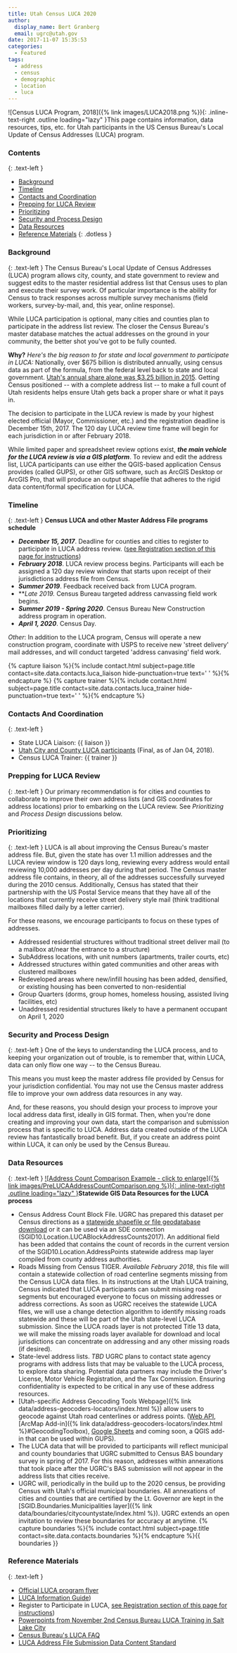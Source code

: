```yaml
---
title: Utah Census LUCA 2020
author:
  display_name: Bert Granberg
  email: ugrc@utah.gov
date: 2017-11-07 15:35:53
categories:
  - Featured
tags:
  - address
  - census
  - demographic
  - location
  - luca
---
```

![Census LUCA Program, 2018]({% link images/LUCA2018.png %}){: .inline-text-right .outline loading="lazy" }This page contains information, data resources, tips, etc. for Utah participants in the US Census Bureau's Local Update of Census Addresses (LUCA) program.

### Contents
{: .text-left }
- [Background](#background)
- [Timeline](#timeline)
- [Contacts and Coordination](#contacts-and-coordination)
- [Prepping for LUCA Review](#prepping-for-the-luca-review)
- [Prioritizing](#prioritizing)
- [Security and Process Design](#security-and-process-design)
- [Data Resources](#data-resources)
- [Reference Materials](#reference-materials)
{: .dotless }

### Background
{: .text-left }
The Census Bureau's Local Update of Census Addresses (LUCA) program allows city, county, and state government to review and suggest edits to the master residential address list that Census uses to plan and execute their survey work. Of particular importance is the ability for Census to track responses across multiple survey mechanisms (field workers, survey-by-mail, and, this year, online response).

While LUCA participation is optional, many cities and counties plan to participate in the address list review. The closer the Census Bureau's master database matches the actual addresses on the ground in your community, the better shot you've got to be fully counted.

**Why?** _Here's the big reason to for state and local government to participate in LUCA:_ Nationally, over $675 billion is distributed annually, using census data as part of the formula, from the federal level back to state and local government. [Utah's annual share alone was $3.25 billion in 2015](https://gwipp.gwu.edu/sites/gwipp.gwu.edu/files/downloads/Utah%20CFD%2008-18-17.pdf). Getting Census positioned -- with a complete address list -- to make a full count of Utah residents helps ensure Utah gets back a proper share or what it pays in.

The decision to participate in the LUCA review is made by your highest elected official (Mayor, Commissioner, etc.) and the registration deadline is December 15th, 2017. The 120 day LUCA review time frame will begin for each jurisdiction in or after February 2018.

While limited paper and spreadsheet review options exist, **_the main vehicle for the LUCA review is via a GIS platform_**. To review and edit the address list, LUCA participants can use either the QGIS-based application Census provides (called GUPS), or other GIS software, such as ArcGIS Desktop or ArcGIS Pro, that will produce an output shapefile that adheres to the rigid data content/formal specification for LUCA.

### Timeline
{: .text-left }
**Census LUCA and other Master Address File programs schedule**

- **_December 15, 2017_**. Deadline for counties and cities to register to participate in LUCA address review. ([see Registration section of this page for instructions](https://www.census.gov/geo/partnerships/luca.html))
- **_February 2018_**. LUCA review process begins. Participants will each be assigned a 120 day review window that starts upon receipt of their jurisdictions address file from Census.
- **_Summer 2019_**. Feedback received back from LUCA program.
- **_Late 2019_*.* Census Bureau targeted address canvassing field work begins.
- **_Summer 2019 - Spring 2020_**. Census Bureau New Construction address program in operation.
- **_April 1, 2020_**. Census Day.

_Other_: In addition to the LUCA program, Census will operate a new construction program, coordinate with USPS to receive new 'street delivery' mail addresses, and will conduct targeted 'address canvasing' field work.

{% capture liaison %}{% include contact.html subject=page.title contact=site.data.contacts.luca_liaison hide-punctuation=true text=' ' %}{% endcapture %}
{% capture trainer %}{% include contact.html subject=page.title contact=site.data.contacts.luca_trainer hide-punctuation=true text=' ' %}{% endcapture %}
### Contacts And Coordination
{: .text-left }
- State LUCA Liaison: {{ liaison }}
- [Utah City and County LUCA participants](https://docs.google.com/a/utah.gov/spreadsheets/d/1uhPiDjofUyz9C4PKXkV-5i0Uyawfd1ozu_y2uffwsR0/edit?usp=sharing) (Final, as of Jan 04, 2018).
- Census LUCA Trainer: {{ trainer }}

### Prepping for LUCA Review
{: .text-left }
Our primary recommendation is for cities and counties to collaborate to improve their own address lists (and GIS coordinates for address locations) prior to embarking on the LUCA review. See _Prioritizing_ and _Process Design_ discussions below.

### Prioritizing
{: .text-left }
LUCA is all about improving the Census Bureau's master address file. But, given the state has over 1.1 million addresses and the LUCA review window is 120 days long, reviewing every address would entail reviewing 10,000 addresses per day during that period. The Census master address file contains, in theory, all of the addresses successfully surveyed during the 2010 census. Additionally, Census has stated that their partnership with the US Postal Service means that they have all of the locations that currently receive street delivery style mail (think traditional mailboxes filled daily by a letter carrier).

For these reasons, we encourage participants to focus on these types of addresses.

- Addressed residential structures without traditional street deliver mail (to a mailbox at/near the entrance to a structure)
- SubAddress locations, with unit numbers (apartments, trailer courts, etc)
- Addressed structures within gated communities and other areas with clustered mailboxes
- Redeveloped areas where new/infill housing has been added, densified, or existing housing has been converted to non-residential
- Group Quarters (dorms, group homes, homeless housing, assisted living facilities, etc)
- Unaddressed residential structures likely to have a permanent occupant on April 1, 2020

### Security and Process Design
{: .text-left }
One of the keys to understanding the LUCA process, and to keeping your organization out of trouble, is to remember that, within LUCA, data can only flow one way -- to the Census Bureau.

This means you must keep the master address file provided by Census for your jurisdiction confidential. You may not use the Census master address file to improve your own address data resources in any way.

And, for these reasons, you should design your process to improve your local address data first, ideally in GIS format. Then, when you're done creating and improving your own data, start the comparison and submission process that is specific to LUCA. Address data created outside of the LUCA review has fantastically broad benefit. But, if you create an address point within LUCA, it can only be used by the Census Bureau.

### Data Resources
{: .text-left }
[![Address Count Comparison Example - click to enlarge]({% link images/PreLUCAAddressCountComparison.png %}){: .inline-text-right .outline loading="lazy" }](https://docs.google.com/presentation/d/1hSYqhRELa7idGcsfsF7Cnb1BqNfMl1zqInk_yud65-4/edit#slide=id.p)**Statewide GIS Data Resources for the LUCA process**

- Census Address Count Block File. UGRC has prepared this dataset per Census directions as a [statewide shapefile or file geodatabase download](https://drive.google.com/drive/folders/1sKMQxDBjW8LknsEojZXZwMdVY1T1UXvO) or it can be used via an SDE connection (SGID10.Location.LUCABlockAddressCounts2017). An additional field has been added that contains the count of records in the current version of the SGID10.Location.AddressPoints statewide address map layer compiled from county address authorities.
- Roads Missing from Census TIGER. _Available February 2018_, this file will contain a statewide collection of road centerline segments missing from the Census LUCA data files. In its instructions at the Utah LUCA training, Census indicated that LUCA participants can submit missing road segments but encouraged everyone to focus on missing addresses or address corrections. As soon as UGRC receives the statewide LUCA files, we will use a change detection algorithm to identify missing roads statewide and these will be part of the Utah state-level LUCA submission. Since the LUCA roads layer is not protected Title 13 data, we will make the missing roads layer available for download and local jurisdictions can concentrate on addressing and any other missing roads (if desired).
- State-level address lists. _TBD_ UGRC plans to contact state agency programs with address lists that may be valuable to the LUCA process, to explore data sharing. Potential data partners may include the Driver's License, Motor Vehicle Registration, and the Tax Commission. Ensuring confidentiality is expected to be critical in any use of these address resources.
- [Utah-specific Address Geocoding Tools Webpage]({% link data/address-geocoders-locators/index.html %}) allow users to geocode against Utah road centerlines or address points. ([Web API](https://api.mapserv.utah.gov), [ArcMap Add-in]({% link data/address-geocoders-locators/index.html %}#GeocodingToolbox), [Google Sheets](https://chrome.google.com/webstore/detail/utah-address-locator/nepmlneiknaeojhadbeodpaefenhjkek?utm_source=permalink) and coming soon, a QGIS add-in that can be used within GUPS).
- The LUCA data that will be provided to participants will reflect municipal and county boundaries that UGRC submitted to Census BAS boundary survey in spring of 2017. For this reason, addresses within annexations that took place after the UGRC's BAS submission will not appear in the address lists that cities receive.
- UGRC will, periodically in the build up to the 2020 census, be providing Census with Utah's official municipal boundaries. All annexations of cities and counties that are certified by the Lt. Governor are kept in the [SGID.Boundaries.Municipalities layer]({% link data/boundaries/citycountystate/index.html %}). UGRC extends an open invitation to review these boundaries for accuracy at anytime. {% capture boundaries %}{% include contact.html subject=page.title contact=site.data.contacts.boundaries %}{% endcapture %}{{ boundaries }}

### Reference Materials
{: .text-left }
- [Official LUCA program flyer](https://www2.census.gov/geo/pdfs/partnerships/luca/2020CensusLUCA_Flyer.pdf)
- [LUCA Information Guide](https://www2.census.gov/geo/pdfs/partnerships/luca/2020LUCA_InfoGuide.pdf))
- Register to Participate in LUCA, [see Registration section of this page for instructions](https://www.census.gov/geo/partnerships/luca.html))
- [Powerpoints from November 2nd Census Bureau LUCA Training in Salt Lake City](https://drive.google.com/file/d/0BxoOAQyOvGgaOHhPSXhCTEdBdnN6a0d2VTk3OW5iVjdBXzAw/view?usp=sharing)
- [Census Bureau's LUCA FAQ](https://www2.census.gov/geo/pdfs/partnerships/luca/2020LUCA_FAQ.pdf)
- [LUCA Address File Submission Data Content Standard](https://drive.google.com/file/d/0BxoOAQyOvGgaaWtpTmc1aHVvRFZ6SGh0RHNpbjZlSU9yOVVj/view?usp=sharing)
